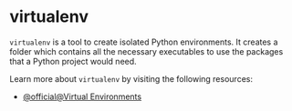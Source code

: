 # virtualenv

`virtualenv` is a tool to create isolated Python environments. It creates a folder which contains all the necessary executables to use the packages that a Python project would need.

Learn more about `virtualenv` by visiting the following resources:

- [@official@Virtual Environments](https://virtualenv.pypa.io/en/latest/)